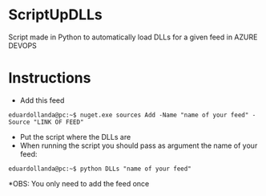 ﻿# ScriptUpDLLs
Script made in Python to automatically load DLLs for a given feed in AZURE DEVOPS

# Instructions
* Add this feed

```console
eduardollanda@pc:~$ nuget.exe sources Add -Name "name of your feed" -Source "LINK OF FEED"
```

* Put the script where the DLLs are
* When running the script you should pass as argument the name of your feed:

```console
eduardollanda@pc:~$ python DLLs "name of your feed"
```
*OBS: You only need to add the feed once
